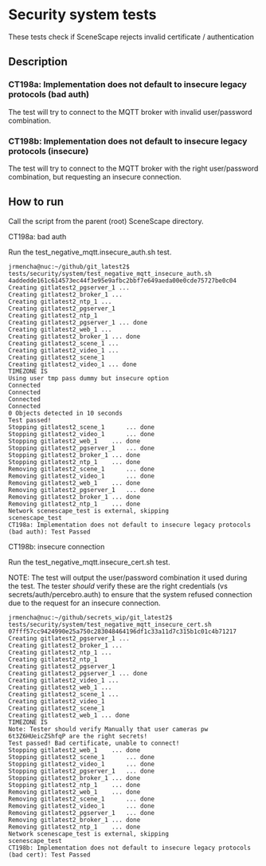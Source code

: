 # Security system tests

These tests check if SceneScape rejects invalid certificate / authentication

## Description

### CT198a: Implementation does not default to insecure legacy protocols (bad auth)

The test will try to connect to the MQTT broker with invalid user/password combination.

### CT198b: Implementation does not default to insecure legacy protocols (insecure)

The test will try to connect to the MQTT broker with the right user/password combination, but requesting an insecure connection.

## How to run

Call the script from the parent (root) SceneScape directory.

CT198a: bad auth

Run the test_negative_mqtt.insecure_auth.sh test.

```
jrmencha@nuc:~/github/git_latest2$ tests/security/system/test_negative_mqtt_insecure_auth.sh
4addedde161c614573ec44f3e95e9afbc2bbf7e649aeda00e0cde75727be0c04
Creating gitlatest2_pgserver_1 ...
Creating gitlatest2_broker_1 ...
Creating gitlatest2_ntp_1 ...
Creating gitlatest2_pgserver_1
Creating gitlatest2_ntp_1
Creating gitlatest2_pgserver_1 ... done
Creating gitlatest2_web_1 ...
Creating gitlatest2_broker_1 ... done
Creating gitlatest2_scene_1 ...
Creating gitlatest2_video_1 ...
Creating gitlatest2_scene_1
Creating gitlatest2_video_1 ... done
TIMEZONE IS
Using user tmp pass dummy but insecure option
Connected
Connected
Connected
Connected
0 Objects detected in 10 seconds
Test passed!
Stopping gitlatest2_scene_1      ... done
Stopping gitlatest2_video_1      ... done
Stopping gitlatest2_web_1    ... done
Stopping gitlatest2_pgserver_1   ... done
Stopping gitlatest2_broker_1 ... done
Stopping gitlatest2_ntp_1    ... done
Removing gitlatest2_scene_1      ... done
Removing gitlatest2_video_1      ... done
Removing gitlatest2_web_1    ... done
Removing gitlatest2_pgserver_1   ... done
Removing gitlatest2_broker_1 ... done
Removing gitlatest2_ntp_1    ... done
Network scenescape_test is external, skipping
scenescape_test
CT198a: Implementation does not default to insecure legacy protocols (bad auth): Test Passed

```

CT198b: insecure connection

Run the test_negative_mqtt.insecure_cert.sh test.

NOTE: The test will output the user/password combination it used during the test.
The tester _should_ verify these are the right credentials (vs secrets/auth/percebro.auth) to ensure
that the system refused connection due to the request for an insecure connection.

```
jrmencha@nuc:~/github/secrets_wip/git_latest2$ tests/security/system/test_negative_mqtt_insecure_cert.sh
07fff57cc9424990e25a750c283048464196df1c33a11d7c315b1c01c4b71217
Creating gitlatest2_pgserver_1 ...
Creating gitlatest2_broker_1 ...
Creating gitlatest2_ntp_1 ...
Creating gitlatest2_ntp_1
Creating gitlatest2_pgserver_1
Creating gitlatest2_pgserver_1 ... done
Creating gitlatest2_video_1 ...
Creating gitlatest2_web_1 ...
Creating gitlatest2_scene_1 ...
Creating gitlatest2_video_1
Creating gitlatest2_scene_1
Creating gitlatest2_web_1 ... done
TIMEZONE IS
Note: Tester should verify Manually that user cameras pw 6t3Z6HUeicZShfqP are the right secrets!
Test passed! Bad certificate, unable to connect!
Stopping gitlatest2_web_1    ... done
Stopping gitlatest2_scene_1      ... done
Stopping gitlatest2_video_1      ... done
Stopping gitlatest2_pgserver_1   ... done
Stopping gitlatest2_broker_1 ... done
Stopping gitlatest2_ntp_1    ... done
Removing gitlatest2_web_1    ... done
Removing gitlatest2_scene_1      ... done
Removing gitlatest2_video_1      ... done
Removing gitlatest2_pgserver_1   ... done
Removing gitlatest2_broker_1 ... done
Removing gitlatest2_ntp_1    ... done
Network scenescape_test is external, skipping
scenescape_test
CT198b: Implementation does not default to insecure legacy protocols (bad cert): Test Passed
```
